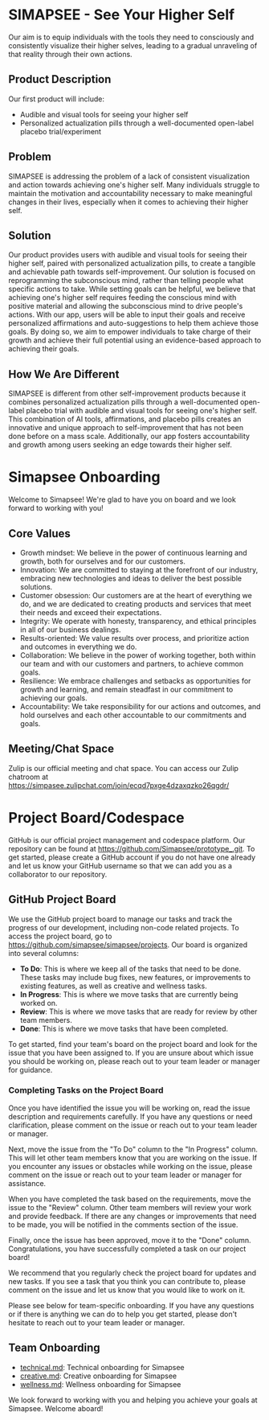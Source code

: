 
# SIMAPSEE - See Your Higher Self

Our aim is to equip individuals with the tools they need to consciously and consistently visualize their higher selves, leading to a gradual unraveling of that reality through their own actions.

## Product Description

Our first product will include:

- Audible and visual tools for seeing your higher self
- Personalized actualization pills through a well-documented open-label placebo trial/experiment

## Problem

SIMAPSEE is addressing the problem of a lack of consistent visualization and action towards achieving one's higher self. Many individuals struggle to maintain the motivation and accountability necessary to make meaningful changes in their lives, especially when it comes to achieving their higher self.

## Solution

Our product provides users with audible and visual tools for seeing their higher self, paired with personalized actualization pills, to create a tangible and achievable path towards self-improvement. Our solution is focused on reprogramming the subconscious mind, rather than telling people what specific actions to take. While setting goals can be helpful, we believe that achieving one's higher self requires feeding the conscious mind with positive material and allowing the subconscious mind to drive people's actions. With our app, users will be able to input their goals and receive personalized affirmations and auto-suggestions to help them achieve those goals. By doing so, we aim to empower individuals to take charge of their growth and achieve their full potential using an evidence-based approach to achieving their goals.

## How We Are Different

SIMAPSEE is different from other self-improvement products because it combines personalized actualization pills through a well-documented open-label placebo trial with audible and visual tools for seeing one's higher self. This combination of AI tools, affirmations, and placebo pills creates an innovative and unique approach to self-improvement that has not been done before on a mass scale. Additionally, our app fosters accountability and growth among users seeking an edge towards their higher self.


# Simapsee Onboarding

Welcome to Simapsee! We're glad to have you on board and we look forward to working with you!

## Core Values
- Growth mindset: We believe in the power of continuous learning and growth, both for ourselves and for our customers.
- Innovation: We are committed to staying at the forefront of our industry, embracing new technologies and ideas to deliver the best possible solutions.
- Customer obsession: Our customers are at the heart of everything we do, and we are dedicated to creating products and services that meet their needs and exceed their expectations.
- Integrity: We operate with honesty, transparency, and ethical principles in all of our business dealings.
- Results-oriented: We value results over process, and prioritize action and outcomes in everything we do.
- Collaboration: We believe in the power of working together, both within our team and with our customers and partners, to achieve common goals.
- Resilience: We embrace challenges and setbacks as opportunities for growth and learning, and remain steadfast in our commitment to achieving our goals.
- Accountability: We take responsibility for our actions and outcomes, and hold ourselves and each other accountable to our commitments and goals.




## Meeting/Chat Space
Zulip is our official meeting and chat space. You can access our Zulip chatroom at https://simpasee.zulipchat.com/join/ecqd7pxge4dzaxqzko26qgdr/

# Project Board/Codespace

GitHub is our official project management and codespace platform. Our repository can be found at https://github.com/Simapsee/prototype_.git. To get started, please create a GitHub account if you do not have one already and let us know your GitHub username so that we can add you as a collaborator to our repository.

## GitHub Project Board

We use the GitHub project board to manage our tasks and track the progress of our development, including non-code related projects. To access the project board, go to https://github.com/simapsee/simapsee/projects. Our board is organized into several columns:

- **To Do**: This is where we keep all of the tasks that need to be done. These tasks may include bug fixes, new features, or improvements to existing features, as well as creative and wellness tasks.
- **In Progress**: This is where we move tasks that are currently being worked on.
- **Review**: This is where we move tasks that are ready for review by other team members.
- **Done**: This is where we move tasks that have been completed.

To get started, find your team's board on the project board and look for the issue that you have been assigned to. If you are unsure about which issue you should be working on, please reach out to your team leader or manager for guidance.

### Completing Tasks on the Project Board

Once you have identified the issue you will be working on, read the issue description and requirements carefully. If you have any questions or need clarification, please comment on the issue or reach out to your team leader or manager.

Next, move the issue from the "To Do" column to the "In Progress" column. This will let other team members know that you are working on the issue. If you encounter any issues or obstacles while working on the issue, please comment on the issue or reach out to your team leader or manager for assistance.

When you have completed the task based on the requirements, move the issue to the "Review" column. Other team members will review your work and provide feedback. If there are any changes or improvements that need to be made, you will be notified in the comments section of the issue.

Finally, once the issue has been approved, move it to the "Done" column. Congratulations, you have successfully completed a task on our project board!

We recommend that you regularly check the project board for updates and new tasks. If you see a task that you think you can contribute to, please comment on the issue and let us know that you would like to work on it.

Please see below for team-specific onboarding. If you have any questions or if there is anything we can do to help you get started, please don't hesitate to reach out to your team leader or manager.

## Team Onboarding

- [technical.md](./profile/Technical.md): Technical onboarding for Simapsee
- [creative.md](./profile/Creative.md): Creative onboarding for Simapsee
- [wellness.md](./profile/Wellness.md): Wellness onboarding for Simapsee


We look forward to working with you and helping you achieve your goals at Simapsee. Welcome aboard!



